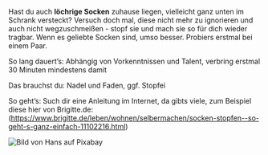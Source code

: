 Hast du auch **löchrige Socken** zuhause liegen, vielleicht ganz unten im Schrank versteckt? Versuch doch mal, diese nicht mehr zu ignorieren und auch nicht wegzuschmeißen - stopf sie und mach sie so für dich wieder tragbar. Wenn es geliebte Socken sind, umso besser. Probiers erstmal bei einem Paar.

So lang dauert’s: Abhängig von Vorkenntnissen und Talent, verbring erstmal 30 Minuten mindestens damit

Das brauchst du: Nadel und Faden, ggf. Stopfei

So geht’s: Such dir eine Anleitung im Internet, da gibts viele, zum Beispiel diese hier von Brigitte.de:
(https://www.brigitte.de/leben/wohnen/selbermachen/socken-stopfen--so-geht-s-ganz-einfach-11102216.html)

![Bild von Hans auf Pixabay](https://cdn.pixabay.com/photo/2013/03/09/14/53/socks-91856_1280.jpg)
